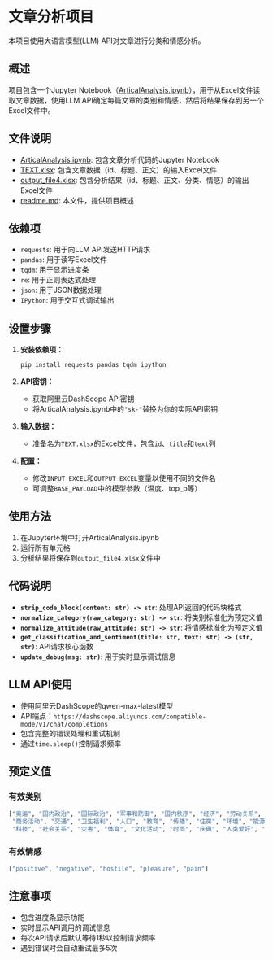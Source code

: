 # 文章分析项目

本项目使用大语言模型(LLM) API对文章进行分类和情感分析。

## 概述

项目包含一个Jupyter Notebook（[ArticalAnalysis.ipynb](ArticalAnalysis.ipynb)），用于从Excel文件读取文章数据，使用LLM API确定每篇文章的类别和情感，然后将结果保存到另一个Excel文件中。

## 文件说明

* [ArticalAnalysis.ipynb](ArticalAnalysis.ipynb): 包含文章分析代码的Jupyter Notebook
* [TEXT.xlsx](TEXT.xlsx): 包含文章数据（id、标题、正文）的输入Excel文件
* [output_file4.xlsx](output_file4.xlsx): 包含分析结果（id、标题、正文、分类、情感）的输出Excel文件
* [readme.md](readme.md): 本文件，提供项目概述

## 依赖项

* `requests`: 用于向LLM API发送HTTP请求
* `pandas`: 用于读写Excel文件
* `tqdm`: 用于显示进度条
* `re`: 用于正则表达式处理
* `json`: 用于JSON数据处理
* `IPython`: 用于交互式调试输出

## 设置步骤

1. **安装依赖项：**
    ```sh
    pip install requests pandas tqdm ipython
    ```

2. **API密钥：**
    * 获取阿里云DashScope API密钥
    * 将ArticalAnalysis.ipynb中的`"sk-"`替换为你的实际API密钥

3. **输入数据：**
    * 准备名为`TEXT.xlsx`的Excel文件，包含`id`、`title`和`text`列

4. **配置：**
    * 修改`INPUT_EXCEL`和`OUTPUT_EXCEL`变量以使用不同的文件名
    * 可调整`BASE_PAYLOAD`中的模型参数（温度、top_p等）

## 使用方法

1. 在Jupyter环境中打开ArticalAnalysis.ipynb
2. 运行所有单元格
3. 分析结果将保存到`output_file4.xlsx`文件中

## 代码说明

* **`strip_code_block(content: str) -> str`**: 处理API返回的代码块格式
* **`normalize_category(raw_category: str) -> str`**: 将类别标准化为预定义值
* **`normalize_attitude(raw_attitude: str) -> str`**: 将情感标准化为预定义值
* **`get_classification_and_sentiment(title: str, text: str) -> (str, str)`**: API请求核心函数
* **`update_debug(msg: str)`**: 用于实时显示调试信息

## LLM API使用

* 使用阿里云DashScope的qwen-max-latest模型
* API端点：`https://dashscope.aliyuncs.com/compatible-mode/v1/chat/completions`
* 包含完整的错误处理和重试机制
* 通过`time.sleep()`控制请求频率

## 预定义值

### 有效类别
```python
["奥运", "国内政治", "国际政治", "军事和防御", "国内秩序", "经济", "劳动关系", 
 "商务活动", "交通", "卫生福利", "人口", "教育", "传播", "住房", "环境", "能源", 
 "科技", "社会关系", "灾害", "体育", "文化活动", "时尚", "庆典", "人类爱好", "其他"]
```

### 有效情感
```python
["positive", "negative", "hostile", "pleasure", "pain"]
```

## 注意事项

* 包含进度条显示功能
* 实时显示API调用的调试信息
* 每次API请求后默认等待1秒以控制请求频率
* 遇到错误时会自动重试最多5次